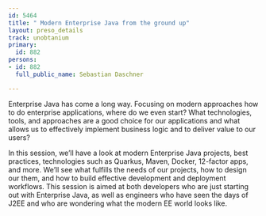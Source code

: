 ```yaml
---
id: 5464
title: " Modern Enterprise Java from the ground up"
layout: preso_details
track: unobtanium
primary:
  id: 882
persons:
- id: 882
  full_public_name: Sebastian Daschner

---
```

Enterprise Java has come a long way. Focusing on modern approaches how to do enterprise applications, where do we even start? What technologies, tools, and approaches are a good choice for our applications and what allows us to effectively implement business logic and to deliver value to our users?

In this session, we’ll have a look at modern Enterprise Java projects, best practices, technologies such as Quarkus, Maven, Docker, 12-factor apps, and more. We’ll see what fulfills the needs of our projects, how to design our them, and how to build effective development and deployment workflows. This session is aimed at both developers who are just starting out with Enterprise Java, as well as engineers who have seen the days of J2EE and who are wondering what the modern EE world looks like.